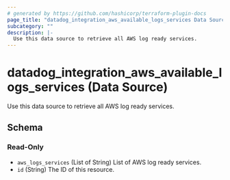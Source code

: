 ```yaml
---
# generated by https://github.com/hashicorp/terraform-plugin-docs
page_title: "datadog_integration_aws_available_logs_services Data Source - terraform-provider-datadog"
subcategory: ""
description: |-
  Use this data source to retrieve all AWS log ready services.
---
```


# datadog_integration_aws_available_logs_services (Data Source)

Use this data source to retrieve all AWS log ready services.



<!-- schema generated by tfplugindocs -->
## Schema

### Read-Only

- `aws_logs_services` (List of String) List of AWS log ready services.
- `id` (String) The ID of this resource.
